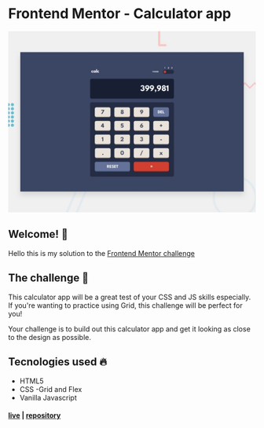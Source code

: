 # Frontend Mentor - Calculator app

![Design preview for the Calculator app coding challenge](./design/desktop-preview.jpg)

## Welcome! 👋

Hello this is my solution to the [Frontend Mentor challenge](https://www.frontendmentor.io)

## 

## The challenge 🚀

This calculator app will be a great test of your CSS and JS skills especially. If you're wanting to practice using Grid, this challenge will be perfect for you!

Your challenge is to build out this calculator app and get it looking as close to the design as possible.



## Tecnologies used 🔥

- HTML5
- CSS -Grid and Flex
- Vanilla Javascript

#### 

#### [live](https://calculatorappgodoy.netlify.app/) | [repository](https://github.com/FelipeGodoy1/Frontend-Mentor/tree/main/calculator-app-main)
